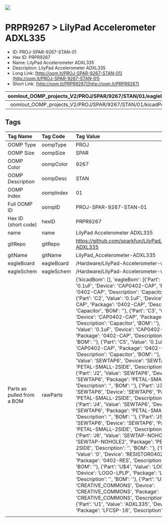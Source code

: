 


  
![][im]
# PRPR9267 > LilyPad Accelerometer ADXL335

- ID: PROJ-SPAR-9267-STAN-01
- Hex ID: PRPR9267
- Name: LilyPad Accelerometer ADXL335
- Description: LilyPad Accelerometer ADXL335
- Long Link: [http://oom.lt/PROJ-SPAR-9267-STAN-01](http://oom.lt/PROJ-SPAR-9267-STAN-01)
- Short Link: [http://oom.lt/PRPR9267](http://oom.lt/PRPR9267)
  

|oomlout_OOMP_projects_V2/PROJ/SPAR/9267/STAN/01/eagleImage.png|oomlout_OOMP_projects_V2/PROJ/SPAR/9267/STAN/01/eagleSchemImage.png|oomlout_OOMP_projects_V2/PROJ/SPAR/9267/STAN/01/kicadPcb3dFront.png|oomlout_OOMP_projects_V2/PROJ/SPAR/9267/STAN/01/kicadPcb3dBack.png|
| :---: | :---: | :---: | :---: |
|oomlout_OOMP_projects_V2/PROJ/SPAR/9267/STAN/01/kicadPcb3d.png||||

## Tags
  

|Tag Name|Tag Code|Tag Value|
| :--- | :--- | :--- |
|OOMP Type|oompType|PROJ|
|OOMP Size|oompSize|SPAR|
|OOMP Color|oompColor|9267|
|OOMP Description|oompDesc|STAN|
|OOMP Index|oompIndex|01|
|Full OOMP ID|oompID|PROJ-SPAR-9267-STAN-01|
|Hex ID (short code)|hexID|PRPR9267|
|name|name|LilyPad Accelerometer ADXL335|
|gitRepo|gitRepo|https://github.com/sparkfun/LilyPad_Accelerometer-ADXL335|
|gitName|gitName|LilyPad_Accelerometer-ADXL335|
|eagleBoard|eagleBoard|/Hardware/LilyPad-Accelerometer-v20.brd|
|eagleSchem|eagleSchem|/Hardware/LilyPad-Accelerometer-v20.sch|
|Parts as pulled from a BOM|rawParts|{'kicadBom': [], 'eagleBom': [{'Part': 'C1', 'Value': '0.1uF', 'Device': 'CAP0402-CAP', 'Package': '0402-CAP', 'Description': 'Capacitor', 'BOM': ''}, {'Part': 'C2', 'Value': '0.1uF', 'Device': 'CAP0402-CAP', 'Package': '0402-CAP', 'Description': 'Capacitor', 'BOM': ''}, {'Part': 'C3', 'Value': '0.1uF', 'Device': 'CAP0402-CAP', 'Package': '0402-CAP', 'Description': 'Capacitor', 'BOM': ''}, {'Part': 'C4', 'Value': '0.1uF', 'Device': 'CAP0402-CAP', 'Package': '0402-CAP', 'Description': 'Capacitor', 'BOM': ''}, {'Part': 'C5', 'Value': '0.1uF', 'Device': 'CAP0402-CAP', 'Package': '0402-CAP', 'Description': 'Capacitor', 'BOM': ''}, {'Part': 'J1', 'Value': 'SEWTAP6', 'Device': 'SEWTAP6', 'Package': 'PETAL-SMALL-2SIDE', 'Description': '', 'BOM': ''}, {'Part': 'J2', 'Value': 'SEWTAP6', 'Device': 'SEWTAP6', 'Package': 'PETAL-SMALL-2SIDE', 'Description': '', 'BOM': ''}, {'Part': 'J3', 'Value': 'SEWTAP6', 'Device': 'SEWTAP6', 'Package': 'PETAL-SMALL-2SIDE', 'Description': '', 'BOM': ''}, {'Part': 'J4', 'Value': 'SEWTAP6', 'Device': 'SEWTAP6', 'Package': 'PETAL-SMALL-2SIDE', 'Description': '', 'BOM': ''}, {'Part': 'J5', 'Value': 'SEWTAP6', 'Device': 'SEWTAP6', 'Package': 'PETAL-SMALL-2SIDE', 'Description': '', 'BOM': ''}, {'Part': 'J6', 'Value': 'SEWTAP-NOHOLE2', 'Device': 'SEWTAP-NOHOLE2', 'Package': 'PETAL-NOHOLE-2SIDE', 'Description': '', 'BOM': ''}, {'Part': 'R1', 'Value': '0', 'Device': 'RESISTOR0402-RES', 'Package': '0402-RES', 'Description': 'Resistor', 'BOM': ''}, {'Part': 'U$4', 'Value': 'LOGO-LP', 'Device': 'LOGO-LPLP', 'Package': 'LOGO-LILYPAD', 'Description': '', 'BOM': ''}, {'Part': 'U$7', 'Value': 'CREATIVE_COMMONS', 'Device': 'CREATIVE_COMMONS', 'Package': 'CREATIVE_COMMONS', 'Description': '', 'BOM': ''}, {'Part': 'U1', 'Value': 'ADXL335', 'Device': 'ADXL335', 'Package': 'LFCSP-16', 'Description': '', 'BOM': ''}]}|
||||



[im]: PROJ/SPAR/9267/STAN/01/kicadPcb3d_450.png
